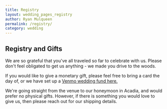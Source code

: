 ```yaml
---
title: Registry
layout: wedding_pages_registry
author: Ryan Mulqueen
permalink: /registry/
category: wedding
---
```


## Registry and Gifts

We are so grateful that you've all traveled so far to celebrate with us. Please don't feel obligated to get us anything - we made you drive to the woods. 

If you would like to give a monetary gift, please feel free to bring a card the day of, or we have set up a [Venmo wedding fund here.](https://venmo.com/code?user_id=1873878485827584235&created=1758412584)

We're going straight from the venue to our honeymoon in Acadia, and would prefer no physical gifts. However, if there is something you would love to give us, then please reach out for our shipping details.

<div style="padding-bottom: 100px;"></div>
